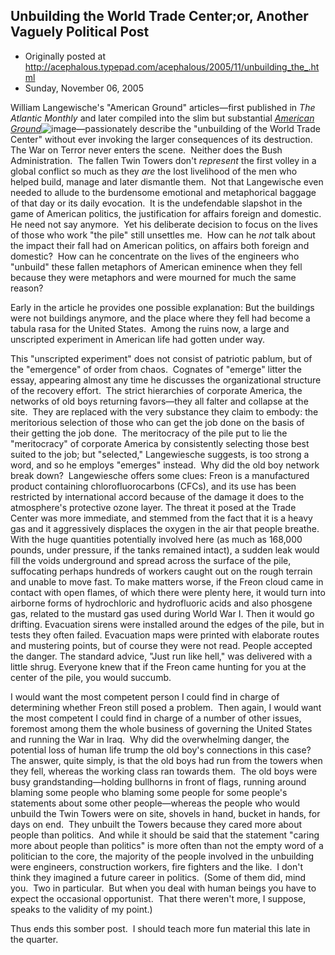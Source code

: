 ## Unbuilding the World Trade Center;or, Another Vaguely Political Post

 * Originally posted at http://acephalous.typepad.com/acephalous/2005/11/unbuilding_the_.html
 * Sunday, November 06, 2005



William Langewische's "American Ground" articles—first published in _The Atlantic Monthly_ and later compiled into the slim but substantial _[American Ground](http://www.amazon.com/exec/obidos/redirect?link\_code=ur2&camp=1789&tag=diesekoschmar-20&creative=9325&path=http://www.amazon.com/gp/product/0865476756)_![image](http://www.assoc-amazon.com/e/ir?t=diesekoschmar-20&l=ur2&o=1)—passionately describe the "unbuilding of the World Trade Center" without ever invoking the larger consequences of its destruction.  The War on Terror never enters the scene.  Neither does the Bush Administration.  The fallen Twin Towers don't _represent_ the first volley in a global conflict so much as they _are_ the lost livelihood of the men who helped build, manage and later dismantle them.  Not that Langewische even needed to allude to the burdensome emotional and metaphorical baggage of that day or its daily evocation.  It is the undefendable slapshot in the game of American politics, the justification for affairs foreign and domestic.  He need not say anymore.  Yet his deliberate decision to focus on the lives of those who work "the pile" still unsettles me.  How can he _not_ talk about the impact their fall had on American politics, on affairs both foreign and domestic?  How can he concentrate on the lives of the engineers who "unbuild" these fallen metaphors of American eminence when they fell because they were metaphors and were mourned for much the same reason?  

Early in the article he provides one possible explanation:
But the buildings were not buildings anymore, and the place where they fell had become a tabula rasa for the United States.  Among the ruins now, a large and unscripted experiment in American life had gotten under way.

This "unscripted experiment" does not consist of patriotic pablum, but of the "emergence" of order from chaos.  Cognates of "emerge" litter the essay, appearing almost any time he discusses the organizational structure of the recovery effort.  The strict hierarchies of corporate America, the networks of old boys returning favors—they all falter and collapse at the site.  They are replaced with the very substance they claim to embody: the meritorious selection of those who can get the job done on the basis of their getting the job done.  The meritocracy of the pile put to lie the "meritocracy" of corporate America by consistently selecting those best suited to the job; but "selected," Langewiesche suggests, is too strong a word, and so he employs "emerges" instead.  Why did the old boy network break down?  Langewiesche offers some clues:
Freon is a manufactured product containing chlorofluorocarbons (CFCs),
and its use has been restricted by international accord because of the
damage it does to the atmosphere's protective ozone layer. The threat
it posed at the Trade Center was more immediate, and stemmed from the
fact that it is a heavy gas and it aggressively displaces the oxygen in
the air that people breathe. With the huge quantities potentially
involved here (as much as 168,000 pounds, under pressure, if the tanks
remained intact), a sudden leak would fill the voids underground and
spread across the surface of the pile, suffocating perhaps hundreds of
workers caught out on the rough terrain and unable to move fast. To
make matters worse, if the Freon cloud came in contact with open
flames, of which there were plenty here, it would turn into airborne
forms of hydrochloric and hydrofluoric acids and also phosgene gas,
related to the mustard gas used during World War I. Then it would go
drifting. Evacuation sirens were installed around the edges of the
pile, but in tests they often failed. Evacuation maps were printed with
elaborate routes and mustering points, but of course they were not
read. People accepted the danger. The standard advice, "Just run like
hell," was delivered with a little shrug. Everyone knew that if the
Freon came hunting for you at the center of the pile, you would succumb.

I would want the most competent person I could find in charge of determining whether Freon still posed a problem.  Then again, I would want the most competent I could find in charge of a number of other issues, foremost among them the whole business of governing the United States and running the War in Iraq.  Why did the overwhelming danger, the potential loss of human life trump the old boy's connections in this case?  The answer, quite simply, is that the old boys had run from the towers when they fell, whereas the working class ran towards them.  The old boys were busy grandstanding—holding bullhorns in front of flags, running around blaming some people who blaming some people for some people's statements about some other people—whereas the people who would unbuild the Twin Towers were on site, shovels in hand, bucket in hands, for days on end.  They unbuilt the Towers because they cared more about people than politics.  And while it should be said that the statement "caring more about people than politics" is more often than not the empty word of a politician to the core, the majority of the people involved in the unbuilding were engineers, construction workers, fire fighters and the like.  I don't think they imagined a future career in politics.  (Some of them did, mind you.  Two in particular.  But when you deal with human beings you have to expect the occasional opportunist.  That there weren't more, I suppose, speaks to the validity of my point.)

Thus ends this somber post.  I should teach more fun material this late in the quarter.  

		

